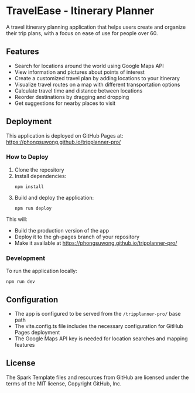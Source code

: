 # TravelEase - Itinerary Planner

A travel itinerary planning application that helps users create and organize their trip plans, with a focus on ease of use for people over 60.

## Features

- Search for locations around the world using Google Maps API
- View information and pictures about points of interest
- Create a customized travel plan by adding locations to your itinerary
- Visualize travel routes on a map with different transportation options
- Calculate travel time and distance between locations
- Reorder destinations by dragging and dropping
- Get suggestions for nearby places to visit

## Deployment

This application is deployed on GitHub Pages at: https://phongsuwong.github.io/tripplanner-pro/

### How to Deploy

1. Clone the repository
2. Install dependencies:
   ```
   npm install
   ```
3. Build and deploy the application:
   ```
   npm run deploy
   ```

This will:
- Build the production version of the app
- Deploy it to the gh-pages branch of your repository
- Make it available at https://phongsuwong.github.io/tripplanner-pro/

### Development

To run the application locally:
```
npm run dev
```

## Configuration

- The app is configured to be served from the `/tripplanner-pro/` base path
- The vite.config.ts file includes the necessary configuration for GitHub Pages deployment
- The Google Maps API key is needed for location searches and mapping features

## License

The Spark Template files and resources from GitHub are licensed under the terms of the MIT license, Copyright GitHub, Inc.